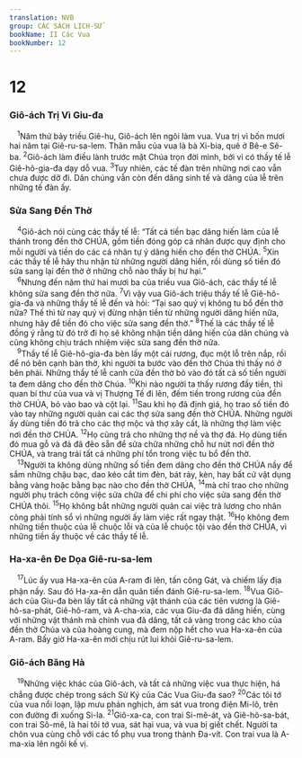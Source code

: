 ```yaml
---
translation: NVB
group: CÁC SÁCH LỊCH-SỬ
bookName: II Các Vua 
bookNumber: 12
---
```


<div class="title"><h1>12</h1><h3>Giô-ách Trị Vì Giu-đa </h3></div>
<span class="verse 2vua_12_1"> <sup>1</sup>Năm thứ bảy triều Giê-hu, Giô-ách lên ngôi làm vua. Vua trị vì bốn mươi hai năm tại Giê-ru-sa-lem. Thân mẫu của vua là bà Xi-bia, quê ở Bê-e Sê-ba. </span>
<span class="verse 2vua_12_2"><sup>2</sup>Giô-ách làm điều lành trước mặt Chúa trọn đời mình, bởi vì có thầy tế lễ Giê-hô-gia-đa dạy dỗ vua. </span>
<span class="verse 2vua_12_3"><sup>3</sup>Tuy nhiên, các tế đàn trên những nơi cao vẫn chưa được dỡ đi. Dân chúng vẫn còn đến dâng sinh tế và dâng của lễ trên những tế đàn ấy. <br/></span>
<div class="title"><h3>Sửa Sang Đền Thờ </h3></div>
<span class="verse 2vua_12_4"> <sup>4</sup>Giô-ách nói cùng các thầy tế lễ: “Tất cả tiền bạc dâng hiến làm của lễ thánh trong đền thờ CHÚA, gồm tiền đóng góp cá nhân được quy định cho mỗi người và tiền do các cá nhân tự ý dâng hiến cho đền thờ CHÚA. </span>
<span class="verse 2vua_12_5"><sup>5</sup>Xin các thầy tế lễ hãy thu nhận từ những người dâng hiến, rồi dùng số tiền đó sửa sang lại đền thờ ở những chỗ nào thấy bị hư hại.” <br/></span>
<span class="verse 2vua_12_6"> <sup>6</sup>Nhưng đến năm thứ hai mươi ba của triều vua Giô-ách, các thầy tế lễ không sửa sang đền thờ nữa. </span>
<span class="verse 2vua_12_7"><sup>7</sup>Vì vậy vua Giô-ách triệu thầy tế lễ Giê-hô-gia-đa và những thầy tế lễ đến và hỏi: “Tại sao quý vị không tu bổ đền thờ nữa? Thế thì từ nay quý vị đừng nhận tiền từ những người dâng hiến nữa, nhưng hãy để tiền đó cho việc sửa sang đền thờ.” </span>
<span class="verse 2vua_12_8"><sup>8</sup>Thế là các thầy tế lễ đồng ý rằng từ đó trở đi họ sẽ không nhận tiền dâng hiến của dân chúng và cũng không chịu trách nhiệm việc sửa sang đền thờ nữa. <br/></span>
<span class="verse 2vua_12_9"> <sup>9</sup>Thầy tế lễ Giê-hô-gia-đa bèn lấy một cái rương, đục một lỗ trên nắp, rồi để nó bên cạnh bàn thờ, khi người ta bước vào đền thờ Chúa thì thấy nó ở bên phải. Những thầy tế lễ canh cửa đền thờ bỏ vào đó tất cả số tiền người ta đem dâng cho đền thờ Chúa. </span>
<span class="verse 2vua_12_10"><sup>10</sup>Khi nào người ta thấy rương đầy tiền, thì quan bí thư của vua và vị Thượng Tế đi lên, đếm tiền trong rương của đền thờ CHÚA, bỏ vào bao và cột lại. </span>
<span class="verse 2vua_12_11"><sup>11</sup>Sau khi họ đã định giá, họ trao số tiền đó vào tay những người quản cai các thợ sửa sang đền thờ CHÚA. Những người ấy dùng tiền đó trả cho các thợ mộc và thợ xây cất, là những thợ làm việc nơi đền thờ CHÚA. </span>
<span class="verse 2vua_12_12"><sup>12</sup>Họ cũng trả cho những thợ nề và thợ đá. Họ dùng tiền đó mua gỗ và đá đã đẽo sẵn để sửa chữa những chỗ hư nứt nơi đền thờ CHÚA, và trang trải tất cả những phí tổn trong việc tu bổ đền thờ. <br/></span>
<span class="verse 2vua_12_13"> <sup>13</sup>Người ta không dùng những số tiền đem dâng cho đền thờ CHÚA nầy để sắm những chậu bạc, dao kéo cắt tim đèn, bát rảy, kèn, hay bất cứ vật dụng bằng vàng hoặc bằng bạc nào cho đền thờ CHÚA, </span>
<span class="verse 2vua_12_14"><sup>14</sup>mà chỉ trao cho những người phụ trách công việc sửa chữa để chi phí cho việc sửa sang đền thờ CHÚA thôi. </span>
<span class="verse 2vua_12_15"><sup>15</sup>Họ không bắt những người quản cai việc trả lương cho nhân công phải tính sổ vì những người ấy làm việc rất ngay thật. </span>
<span class="verse 2vua_12_16"><sup>16</sup>Họ không đem những tiền thuộc của lễ chuộc lỗi và của lễ chuộc tội vào đền thờ CHÚA, vì những tiền ấy thuộc về các thầy tế lễ. <br/></span>
<div class="title"><h3>Ha-xa-ên Đe Dọa Giê-ru-sa-lem </h3></div>
<span class="verse 2vua_12_17"> <sup>17</sup>Lúc ấy vua Ha-xa-ên của A-ram đi lên, tấn công Gát, và chiếm lấy địa phận nầy. Sau đó Ha-xa-ên dẫn quân tiến đánh Giê-ru-sa-lem. </span>
<span class="verse 2vua_12_18"><sup>18</sup>Vua Giô-ách của Giu-đa bèn lấy tất cả những vật thánh của các tiên vương là Giê-hô-sa-phát, Giê-hô-ram, và A-cha-xia, các vua Giu-đa đã dâng hiến, cùng với những vật thánh mà chính vua đã dâng, tất cả vàng trong các kho của đền thờ Chúa và của hoàng cung, mà đem nộp hết cho vua Ha-xa-ên của A-ram. Bấy giờ Ha-xa-ên mới chịu rút lui khỏi Giê-ru-sa-lem. <br/></span>
<div class="title"><h3>Giô-ách Băng Hà </h3></div>
<span class="verse 2vua_12_19"> <sup>19</sup>Những việc khác của Giô-ách, và tất cả những việc vua thực hiện, há chẳng được chép trong sách Sử Ký của Các Vua Giu-đa sao? </span>
<span class="verse 2vua_12_20"><sup>20</sup>Các tôi tớ của vua nổi loạn, lập mưu phản nghịch, ám sát vua trong điện Mi-lô, trên con đường đi xuống Si-la. </span>
<span class="verse 2vua_12_21"><sup>21</sup>Giô-xa-ca, con trai Si-mê-át, và Giê-hô-sa-bát, con trai Sô-mê, là hai tôi tớ vua, sát hại vua, và vua bị giết chết. Người ta chôn vua cùng chỗ với các tổ phụ vua trong thành Đa-vít. Con trai vua là A-ma-xia lên ngôi kế vị. <br/></span>
